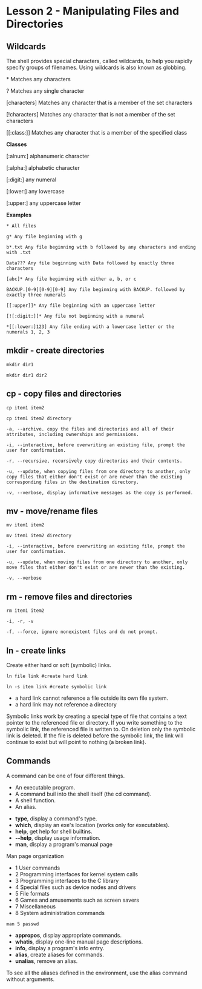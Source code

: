 # Lesson 2 - Manipulating Files and Directories

## Wildcards
The shell provides special characters, called wildcards, to help you rapidly specify groups of filenames.
Using wildcards is also known as globbing.

\* Matches any characters

? Matches any single character

[characters] Matches any character that is a member of the set characters

[!characters] Matches any character that is not a member of the set characters

[[:class:]] Matches any character that is a member of the specified class

**Classes**

[:alnum:] alphanumeric character

[:alpha:] alphabetic character

[:digit:] any numeral

[:lower:] any lowercase

[:upper:] any uppercase letter

**Examples**

```
* All files

g* Any file beginning with g

b*.txt Any file beginning with b followed by any characters and ending with .txt

Data??? Any file beginning with Data followed by exactly three characters

[abc]* Any file beginning with either a, b, or c

BACKUP.[0-9][0-9][0-9] Any file beginning with BACKUP. followed by exactly three numerals

[[:upper]]* Any file beginning with an uppercase letter

[![:digit:]]* Any file not beginning with a numeral

*[[:lower:]123] Any file ending with a lowercase letter or the numerals 1, 2, 3
```

## mkdir - create directories

```
mkdir dir1

mkdir dir1 dir2
```

## cp - copy files and directories

```
cp item1 item2

cp item1 item2 directory

-a, --archive. copy the files and directories and all of their attributes, including ownerships and permissions. 

-i, --interactive, before overwriting an existing file, prompt the user for confirmation.

-r, --recursive, recursively copy directories and their contents.

-u, --update, when copying files from one directory to another, only copy files that either don't exist or are newer than the existing corresponding files in the destination directory.

-v, --verbose, display informative messages as the copy is performed.
```

## mv - move/rename files

```
mv item1 item2

mv item1 item2 directory

-i, --interactive, before overwriting an existing file, prompt the user for confirmation.

-u, --update, when moving files from one directory to another, only move files that either don't exist or are newer than the existing.

-v, --verbose
```

## rm - remove files and directories

```
rm item1 item2

-i, -r, -v

-f, --force, ignore nonexistent files and do not prompt.
```

## ln - create links

Create either hard or soft (symbolic) links.

```
ln file link #create hard link

ln -s item link #create symbolic link
```

* a hard link cannot reference a file outside its own file system.
* a hard link may not reference a directory

Symbolic links work by creating a special type of file that contains a text pointer to the referenced file or directory. If you write something to the symbolic link, the referenced file is written to. On deletion only the symbolic link is deleted. If the file is deleted before the symbolic link, the link will continue to exist but will point to nothing (a broken link). 

## Commands

A command can be one of four different things.
* An executable program.
* A command buil into the shell itself (the cd command).
* A shell function.
* An alias.

- **type**, display a command's type.
- **which**, display an exe's location (works only for executables).
- **help**, get help for shell builtins.
- **--help**, display usage information.
- **man**, display a program's manual page

Man page organization
- 1 User commands
- 2 Programming interfaces for kernel system calls
- 3 Programming interfaces to the C library
- 4 Special files such as device nodes and drivers
- 5 File formats
- 6 Games and amusements such as screen savers
- 7 Miscellaneous
- 8 System administration commands

```
man 5 passwd
```

- **appropos**, display appropriate commands.
- **whatis**, display one-line manual page descriptions.
- **info**, display a program's info entry.
- **alias**, create aliases for commands.
- **unalias**, remove an alias.

To see all the aliases defined in the environment, use the alias command without arguments.
